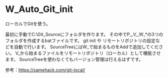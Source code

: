# W_Auto_Git_init
ローカルでGitを使う。

最初に手動でC:\Git_Sourceにフォルダを作ります。
その中でP_*,V_*,W_*の3つのフォルダを作成するbatファイルです。
git init や リモートリポジトリの設定などを自動で行います。
SourceTreeにはW_で始まるものをAddで追加してください。
V_から始まるファイルをリモートリポジトリ（ローカル）として機能させます。
SourceTreeを使わなくてもバージョン管理は行えるはずです。

参考：https://samehack.com/git-local/
